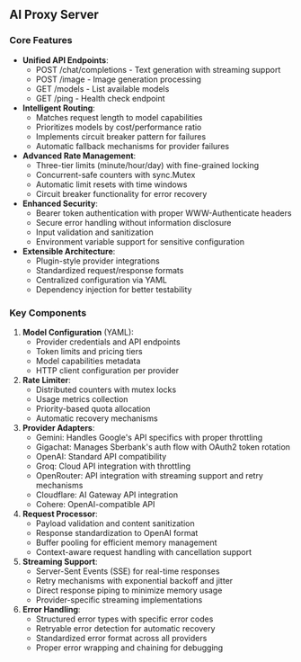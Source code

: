 ## AI Proxy Server

### Core Features
- **Unified API Endpoints**:
  - POST /chat/completions - Text generation with streaming support
  - POST /image - Image generation processing
  - GET /models - List available models
  - GET /ping - Health check endpoint
- **Intelligent Routing**:
  - Matches request length to model capabilities
  - Prioritizes models by cost/performance ratio
  - Implements circuit breaker pattern for failures
  - Automatic fallback mechanisms for provider failures
- **Advanced Rate Management**:
  - Three-tier limits (minute/hour/day) with fine-grained locking
  - Concurrent-safe counters with sync.Mutex
  - Automatic limit resets with time windows
  - Circuit breaker functionality for error recovery
- **Enhanced Security**:
  - Bearer token authentication with proper WWW-Authenticate headers
  - Secure error handling without information disclosure
  - Input validation and sanitization
  - Environment variable support for sensitive configuration
- **Extensible Architecture**:
  - Plugin-style provider integrations
  - Standardized request/response formats
  - Centralized configuration via YAML
  - Dependency injection for better testability

### Key Components
1. **Model Configuration** (YAML):
   - Provider credentials and API endpoints
   - Token limits and pricing tiers
   - Model capabilities metadata
   - HTTP client configuration per provider
2. **Rate Limiter**:
   - Distributed counters with mutex locks
   - Usage metrics collection
   - Priority-based quota allocation
   - Automatic recovery mechanisms
3. **Provider Adapters**:
   - Gemini: Handles Google's API specifics with proper throttling
   - Gigachat: Manages Sberbank's auth flow with OAuth2 token rotation
   - OpenAI: Standard API compatibility
   - Groq: Cloud API integration with throttling
   - OpenRouter: API integration with streaming support and retry mechanisms
   - Cloudflare: AI Gateway API integration
   - Cohere: OpenAI-compatible API
4. **Request Processor**:
   - Payload validation and content sanitization
   - Response standardization to OpenAI format
   - Buffer pooling for efficient memory management
   - Context-aware request handling with cancellation support
5. **Streaming Support**:
   - Server-Sent Events (SSE) for real-time responses
   - Retry mechanisms with exponential backoff and jitter
   - Direct response piping to minimize memory usage
   - Provider-specific streaming implementations
6. **Error Handling**:
   - Structured error types with specific error codes
   - Retryable error detection for automatic recovery
   - Standardized error format across all providers
   - Proper error wrapping and chaining for debugging